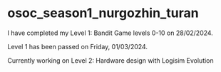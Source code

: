 # osoc_season1_nurgozhin_turan

I have completed my Level 1: Bandit Game levels 0-10 on 28/02/2024. 

Level 1 has been passed on Friday, 01/03/2024. 

Currently working on Level 2: Hardware design with Logisim Evolution
